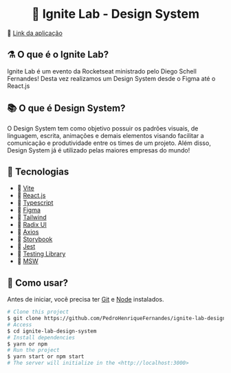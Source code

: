 <h1 align="center">🧪 Ignite Lab - Design System</h1>

🔗 [Link da aplicação](https://pedrohenriquefernandes.github.io/ignite-lab-design-system/)

## ⚗️ O que é o Ignite Lab?

Ignite Lab é um evento da Rocketseat ministrado pelo Diego Schell Fernandes! Desta vez realizamos um Design System desde o Figma até o React.js

## 📚 O que é Design System?

O Design System tem como objetivo possuir os padrões visuais, de linguagem, escrita, animações e demais elementos visando facilitar a comunicação e produtividade entre os times de um projeto. Além disso, Design System já é utilizado pelas maiores empresas do mundo!


## 🚀 Tecnologias
- 🔹 [Vite](https://vitejs.dev)
- 🔹 [React.js](https://reactjs.org)
- 🔹 [Typescript](https://www.typescriptlang.org)
- 🔹 [Figma](figma.com)
- 🔹 [Tailwind](https://tailwindcss.com)
- 🔹 [Radix UI](https://www.radix-ui.com)
- 🔹 [Axios](https://axios-http.com/ptbr/docs/intro)
- 🔹 [Storybook](https://storybook.js.org)
- 🔹 [Jest](https://jestjs.io/pt-BR/docs/getting-started)
- 🔹 [Testing Library](https://testing-library.com)
- 🔹 [MSW](https://mswjs.io)

## :closed_book: Como usar?

Antes de iniciar, você precisa ter [Git](https://git-scm.com) e [Node](https://nodejs.org/en/) instalados.

```bash
# Clone this project
$ git clone https://github.com/PedroHenriqueFernandes/ignite-lab-design-system.git
# Access
$ cd ignite-lab-design-system
# Install dependencies
$ yarn or npm
# Run the project
$ yarn start or npm start
# The server will initialize in the <http://localhost:3000>
```
